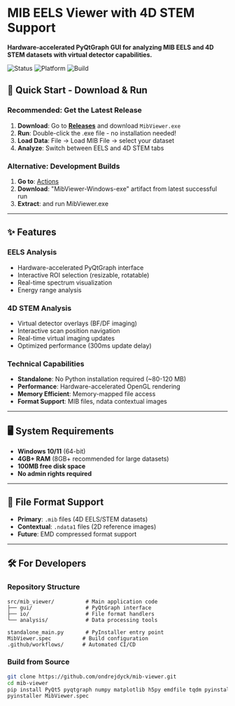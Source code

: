 # MIB EELS Viewer with 4D STEM Support

**Hardware-accelerated PyQtGraph GUI for analyzing MIB EELS and 4D STEM datasets with virtual detector capabilities.**

![Status](https://img.shields.io/badge/Status-Release-green)
![Platform](https://img.shields.io/badge/Platform-Windows-blue)
![Build](https://img.shields.io/badge/Build-Automated-brightgreen)

## 🚀 Quick Start - Download & Run

### **Recommended: Get the Latest Release**

1. **Download**: Go to [**Releases**](https://github.com/ondrejdyck/mib-viewer/releases) and download `MibViewer.exe`
2. **Run**: Double-click the .exe file - no installation needed!
3. **Load Data**: File → Load MIB File → select your dataset
4. **Analyze**: Switch between EELS and 4D STEM tabs

### **Alternative: Development Builds**

1. **Go to**: [Actions](https://github.com/ondrejdyck/mib-viewer/actions) 
2. **Download**: "MibViewer-Windows-exe" artifact from latest successful run
3. **Extract**: and run MibViewer.exe

---

## ✨ Features

### **EELS Analysis**
- Hardware-accelerated PyQtGraph interface
- Interactive ROI selection (resizable, rotatable)
- Real-time spectrum visualization
- Energy range analysis

### **4D STEM Analysis** 
- Virtual detector overlays (BF/DF imaging)
- Interactive scan position navigation
- Real-time virtual imaging updates
- Optimized performance (300ms update delay)

### **Technical Capabilities**
- **Standalone**: No Python installation required (~80-120 MB)
- **Performance**: Hardware-accelerated OpenGL rendering
- **Memory Efficient**: Memory-mapped file access
- **Format Support**: MIB files, ndata contextual images

---

## 🖥️ System Requirements

- **Windows 10/11** (64-bit)
- **4GB+ RAM** (8GB+ recommended for large datasets)  
- **100MB free disk space**
- **No admin rights required**

---

## 📁 File Format Support

- **Primary**: `.mib` files (4D EELS/STEM datasets)
- **Contextual**: `.ndata1` files (2D reference images)
- **Future**: EMD compressed format support

---

## 🛠️ For Developers

### **Repository Structure**
```
src/mib_viewer/          # Main application code
├── gui/                 # PyQtGraph interface
├── io/                  # File format handlers  
└── analysis/            # Data processing tools

standalone_main.py       # PyInstaller entry point
MibViewer.spec          # Build configuration
.github/workflows/      # Automated CI/CD
```

### **Build from Source**
```bash
git clone https://github.com/ondrejdyck/mib-viewer.git
cd mib-viewer
pip install PyQt5 pyqtgraph numpy matplotlib h5py emdfile tqdm pyinstaller
pyinstaller MibViewer.spec
```
